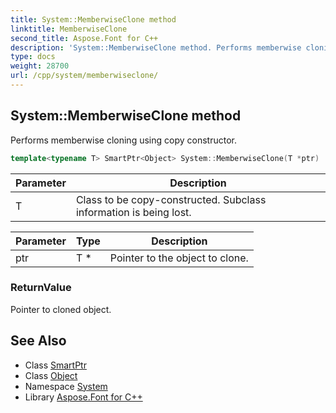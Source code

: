 ```yaml
---
title: System::MemberwiseClone method
linktitle: MemberwiseClone
second_title: Aspose.Font for C++
description: 'System::MemberwiseClone method. Performs memberwise cloning using copy constructor in C++.'
type: docs
weight: 28700
url: /cpp/system/memberwiseclone/
---
```

## System::MemberwiseClone method


Performs memberwise cloning using copy constructor.

```cpp
template<typename T> SmartPtr<Object> System::MemberwiseClone(T *ptr)
```


| Parameter | Description |
| --- | --- |
| T | Class to be copy-constructed. Subclass information is being lost. |

| Parameter | Type | Description |
| --- | --- | --- |
| ptr | T * | Pointer to the object to clone. |

### ReturnValue

Pointer to cloned object.

## See Also

* Class [SmartPtr](../smartptr/)
* Class [Object](../object/)
* Namespace [System](../)
* Library [Aspose.Font for C++](../../)
